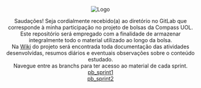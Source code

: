 <div align = "center">


![Logo](https://gitlab.com/letsquicia/compass/-/raw/main/images/logo.JPG)

Saudações! Seja cordialmente recebido(a) ao diretório no GitLab que corresponde à minha participação no projeto de bolsas da Compass UOL. 
<br>
Este repositório será empregado com a finalidade de armazenar integralmente todo o material utilizado ao longo da bolsa.
<br>
Na [Wiki](https://gitlab.com/letsquicia/compass/-/wikis/home) do projeto será encontrada toda documentação das atividades desenvolvidas, resumos diários e eventuais observações sobre o conteúdo estudado. 
<br>
Navegue entre as branchs para ter acesso ao material de cada sprint.
<br>[pb_sprint1](https://gitlab.com/letsquicia/compass/-/tree/pb_sprint1?ref_type=heads)
<br>[pb_sprint2](https://gitlab.com/letsquicia/compass/-/tree/pb_sprint2?ref_type=heads)

</div>

